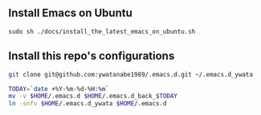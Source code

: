 ## Install Emacs on Ubuntu
```
sudo sh ./docs/install_the_latest_emacs_on_ubuntu.sh
```

## Install this repo's configurations
``` bash
git clone git@github.com:ywatanabe1989/.emacs.d.git ~/.emacs.d_ywata

TODAY=`date +%Y-%m-%d-%H:%m`
mv -v $HOME/.emacs.d $HOME/.emacs.d_back_$TODAY
ln -snfv $HOME/.emacs.d_ywata $HOME/.emacs.d
```
